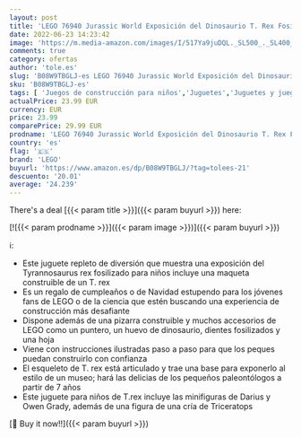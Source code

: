 ```yaml
---
layout: post
title: 'LEGO 76940 Jurassic World Exposición del Dinosaurio T. Rex Fosilizado  Set de Juego para Niños a Partir de 7 Años  Maqueta de Esqueleto'
date: 2022-06-23 14:23:42
image: 'https://m.media-amazon.com/images/I/517Ya9juDQL._SL500_._SL400_.jpg'
comments: true
category: ofertas
author: 'tole.es'
slug: 'B08W9TBGLJ-es LEGO 76940 Jurassic World Exposición del Dinosaurio T. Rex...'
sku: 'B08W9TBGLJ-es'
tags: [ 'Juegos de construcción para niños','Juguetes','Juguetes y juegos','Sets de construcción','lego','🇪🇸', ]
actualPrice: 23.99 EUR
currency: EUR
price: 23.99
comparePrice: 29.99 EUR
prodname: 'LEGO 76940 Jurassic World Exposición del Dinosaurio T. Rex Fosilizado  Set de Juego para Niños a Partir de 7 Años  Maqueta de Esqueleto'
country: 'es'
flag: '🇪🇸'
brand: 'LEGO'
buyurl: 'https://www.amazon.es/dp/B08W9TBGLJ/?tag=tolees-21'
descuento: '20.01'
average: '24.239'
---
```


There's a deal [{{< param title >}}]({{< param buyurl >}})  here:

[![{{< param prodname >}}]({{< param image >}})]({{< param buyurl >}})

ℹ️:

- Este juguete repleto de diversión que muestra una exposición del Tyrannosaurus rex fosilizado para niños incluye una maqueta construible de un T. rex
- Es un regalo de cumpleaños o de Navidad estupendo para los jóvenes fans de LEGO o de la ciencia que estén buscando una experiencia de construcción más desafiante
- Dispone además de una pizarra construible y muchos accesorios de LEGO como un puntero, un huevo de dinosaurio, dientes fosilizados y una hoja
- Viene con instrucciones ilustradas paso a paso para que los peques puedan construirlo con confianza
- El esqueleto de T. rex está articulado y trae una base para exponerlo al estilo de un museo; hará las delicias de los pequeños paleontólogos a partir de 7 años
- Este juguete para niños de T.rex incluye las minifiguras de Darius y Owen Grady, además de una figura de una cría de Triceratops

[🛒 Buy it now!!]({{< param buyurl >}})
